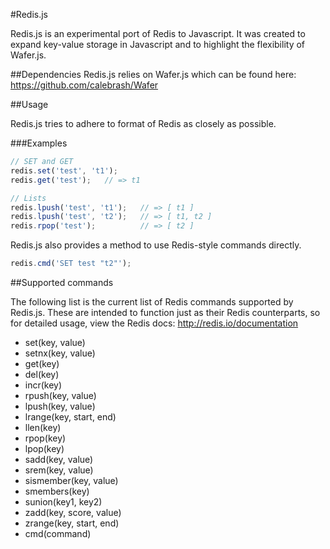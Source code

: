 #Redis.js

Redis.js is an experimental port of Redis to Javascript. It was created to expand key-value storage in Javascript and to highlight the flexibility of Wafer.js.

##Dependencies
Redis.js relies on Wafer.js which can be found here:
https://github.com/calebrash/Wafer

##Usage

Redis.js tries to adhere to format of Redis as closely as possible.

###Examples
```javascript
// SET and GET
redis.set('test', 't1');
redis.get('test');   // => t1

// Lists
redis.lpush('test', 't1');   // => [ t1 ]
redis.lpush('test', 't2');   // => [ t1, t2 ]
redis.rpop('test');          // => [ t2 ]
```

Redis.js also provides a method to use Redis-style commands directly.

```javascript
redis.cmd('SET test "t2"');
```

##Supported commands

The following list is the current list of Redis commands supported by Redis.js. These are intended to function just as their Redis counterparts, so for detailed usage, view the Redis docs:
http://redis.io/documentation

- set(key, value)
- setnx(key, value)
- get(key)
- del(key)
- incr(key)
- rpush(key, value)
- lpush(key, value)
- lrange(key, start, end)
- llen(key)
- rpop(key)
- lpop(key)
- sadd(key, value)
- srem(key, value)
- sismember(key, value)
- smembers(key)
- sunion(key1, key2)
- zadd(key, score, value)
- zrange(key, start, end)
- cmd(command)

